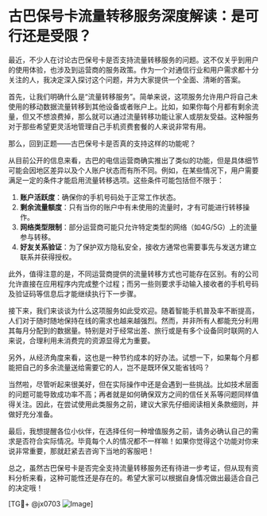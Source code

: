 # 古巴保号卡流量转移服务深度解读：是可行还是受限？

最近，不少人在讨论古巴保号卡是否支持流量转移服务的问题。这不仅关乎到用户的使用体验，也涉及到运营商的服务政策。作为一个对通信行业和用户需求都十分关注的人，我决定深入探讨这个问题，并为大家提供一个全面、清晰的答案。

首先，让我们明确什么是“流量转移服务”。简单来说，这项服务允许用户将自己未使用的移动数据流量转移到其他设备或者账户上。比如，如果你每个月都有剩余流量，但又不想浪费掉，那么就可以通过流量转移功能让家人或朋友受益。这种服务对于那些希望更灵活地管理自己手机资费套餐的人来说非常有用。

那么，回到正题——古巴保号卡是否真的支持这样的功能呢？

从目前公开的信息来看，古巴的电信运营商确实推出了类似的功能，但是具体细节可能会因地区差异以及个人账户状态而有所不同。例如，在某些情况下，用户需要满足一定的条件才能启用流量转移选项。这些条件可能包括但不限于：

1. **账户活跃度**：确保你的手机号码处于正常工作状态。
2. **剩余流量额度**：只有当你的账户中有未使用的流量时，才有可能进行转移操作。
3. **网络类型限制**：部分运营商可能只允许特定类型的网络（如4G/5G）上的流量参与转移。
4. **好友关系验证**：为了保护双方隐私安全，接收方通常也需要事先与发送方建立联系并获得授权。

此外，值得注意的是，不同运营商提供的流量转移方式也可能存在区别。有的公司允许直接在应用程序内完成整个过程；而另一些则要求手动输入接收者的手机号码及验证码等信息后才能继续执行下一步骤。

接下来，我们来谈谈为什么这项服务如此受欢迎。随着智能手机普及率不断提高，人们对于随时随地保持在线的需求也越来越强烈。然而，并非所有人都能充分利用其每月分配到的数据量。特别是对于经常出差、旅行或是有多个设备同时联网的人来说，合理利用未消费完的资源显得尤为重要。

另外，从经济角度来看，这也是一种节约成本的好办法。试想一下，如果每个月都能把自己的多余流量送给需要它的人，岂不是既环保又能省钱吗？

当然啦，尽管听起来很美好，但在实际操作中还是会遇到一些挑战。比如技术层面的问题可能导致成功率不高；再者就是如何确保双方之间的信任关系等问题同样值得关注。因此，在尝试使用此类服务之前，建议大家先仔细阅读相关条款细则，并做好充分准备。

最后，我想提醒各位小伙伴，在选择任何一种增值服务之前，请务必确认自己的需求是否符合实际情况。毕竟每个人的情况都不一样嘛！如果你觉得这个功能对你来说非常重要，那就赶紧去咨询下当地的客服吧！

总之，虽然古巴保号卡是否完全支持流量转移服务还有待进一步考证，但从现有资料分析来看，这种可能性还是存在的。希望大家可以根据自身情况做出最适合自己的决定哦！

[TG💪+ @jx0703 ![Image](https://github.com/user-attachments/assets/dbca1d08-cadb-493c-b0ec-ad6f7a83f270)]